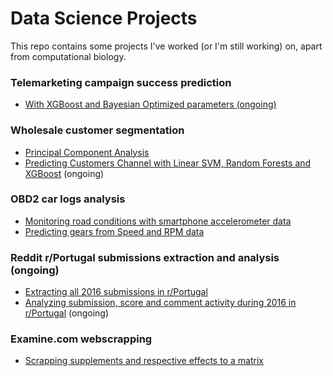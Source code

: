 # Data Science Projects

This repo contains some projects I've worked (or I'm still working) on, apart from computational biology.


### Telemarketing campaign success prediction
- [With XGBoost and Bayesian Optimized parameters (ongoing)](http://nbviewer.jupyter.org/github/hypathia/DataScience_Projects/blob/master/Predicting%20Bank%20Telemarketing%20sucess%20with%20XGBoost.ipynb)

### Wholesale customer segmentation
- [Principal Component Analysis](http://nbviewer.jupyter.org/github/hypathia/DataScience_Projects/blob/master/PCA%20wholesale%20customers%20segmentation.ipynb)
- [Predicting Customers Channel with Linear SVM, Random Forests and XGBoost](http://nbviewer.jupyter.org/github/hypathia/DataScience_Projects/blob/master/Predicting%20Customers%20Channel%20with%20SVM%2C%20RForests%2C%20XGBoost.ipynb) (ongoing)

### OBD2 car logs analysis
- [Monitoring road conditions with smartphone accelerometer data](http://nbviewer.jupyter.org/github/hypathia/DataScience_Projects/blob/master/Monitoring%20road%20condition%20with%20smartphone%20accelerometer.ipynb)
- [Predicting gears from Speed and RPM data](http://nbviewer.jupyter.org/github/hypathia/DataScience_Projects/blob/master/Transmission%20gear%20prediction%20from%20Speed%20and%20RPM%20values.ipynb)


### Reddit r/Portugal submissions extraction and analysis (ongoing)
- [Extracting all 2016 submissions in r/Portugal](http://nbviewer.jupyter.org/github/hypathia/DataScience_Projects/blob/master/Reddit%20Portugal%20submissions%20extraction.ipynb)
- [Analyzing submission, score and comment activity during 2016 in r/Portugal](https://github.com/hypathia/DataScience_Projects/blob/master/rPortugal%20time-activity%20during%202016.ipynb) (ongoing)

### Examine.com webscrapping
- [Scrapping supplements and respective effects to a matrix](http://nbviewer.jupyter.org/github/hypathia/DataScience_Projects/blob/master/examinedotcom%20webscrapper.ipynb)


